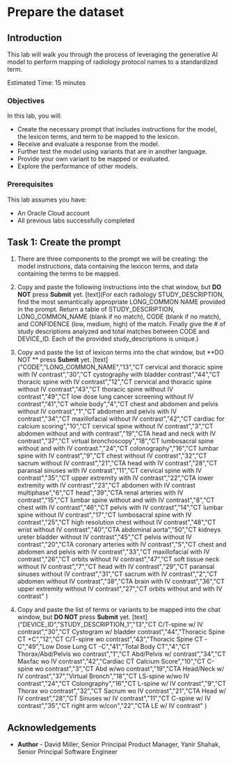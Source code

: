 # Prepare the dataset

## Introduction

This lab will walk you through the process of leveraging the generative AI model to perform mapping of radiology protocol names to a standardized term.

Estimated Time: 15 minutes

### Objectives

In this lab, you will:

* Create the necessary prompt that includes instructions for the model, the lexicon terms, and term to be mapped to the lexicon.
* Receive and evaluate a response from the model.
* Further test the model using variants that are in another language.
* Provide your own variant to be mapped or evaluated.
* Explore the performance of other models.

### Prerequisites

This lab assumes you have:

* An Oracle Cloud account
* All previous labs successfully completed

## Task 1: Create the prompt

1. There are three components to the prompt we will be creating: the model instructions, data containing the lexicon terms, and data containing the terms to be mapped.  

1. Copy and paste the following instructions into the chat window, but **DO NOT** press **Submit** yet.
[text](For each radiology STUDY_DESCRIPTION, find the most semantically appropriate LONG_COMMON NAME provided in the prompt.  Return a table of STUDY_DESCRIPTION, LONG_COMMON_NAME (blank if no match), CODE (blank if no match), and CONFIDENCE (low, medium, high) of the match.  Finally give the # of study descriptions analyzed and total matches between CODE and DEVICE_ID.  Each of the provided study_descriptions is unique.)

1. Copy and paste the list of lexicon terms into the chat window, but **DO NOT ** press **Submit** yet.
[text]("CODE","LONG_COMMON_NAME","13","CT cervical and thoracic spine with IV contrast","30","CT cystography with bladder contrast","44","CT thoracic spine with IV contrast","12","CT cervical and thoracic spine without IV contrast","43","CT thoracic spine without IV contrast","49","CT low dose lung cancer screening without IV contrast","41","CT whole body","4","CT chest and abdomen and pelvis without IV contrast","1","CT abdomen and pelvis with IV contrast","34","CT maxillofacial without IV contrast","42","CT cardiac for calcium scoring","10","CT cervical spine without IV contrast","3","CT abdomen without and with contrast","19","CTA head and neck with IV contrast","37","CT virtual bronchoscopy","18","CT lumbosacral spine without and with IV contrast.","24","CT colonography","16","CT lumbar spine with IV contrast","9","CT chest without IV contrast","32","CT sacrum without IV contrast","21","CTA head with IV contrast","28","CT paransal sinuses with IV contrast","11","CT cervical spine with IV contrast","35","CT upper extremity with IV contrast","22","CTA lower extremity with IV contrast","23","CT abdomen with IV contrast multiphase","6","CT head","39","CTA renal arteries with IV contrast","15","CT lumbar spine without and with IV contrast","8","CT chest with IV contrast","46","CT pelvis with IV contrast","14","CT lumbar spine without IV contrast","17","CT lumbosacral spine with IV contrast","25","CT high resolution chest without IV contrast","48","CT wrist without IV contrast","40","CTA abdominal aorta","50","CT kidneys ureter bladder without IV contrast","45","CT pelvis without IV contrast","20","CTA coronary arteries with IV contrast","5","CT chest and abdomen and pelvis with IV contrast","33","CT maxillofacial with IV contrast","26","CT orbits without IV contrast","47","CT soft tissue neck without IV contrast","7","CT head with IV contrast","29","CT paransal sinuses without IV contrast","31","CT sacrum with IV contrast","2","CT abdomen without IV contrast","38","CTA brain with IV contrast","36","CT upper extremity without IV contrast","27","CT orbits without and with IV contrast"
)
1. Copy and paste the list of terms or variants to be mapped into the chat window, but **DO NOT** press **Submit** yet.
[text]("DEVICE_ID","STUDY_DESCRIPTION_1","13","CT C/T-spine w/ IV contrast","30","CT Cystogram w/ bladder contrast","44","Thoracic Spine CT +C","12","CT C/T-spine wo contrast","43","Thoracic Spine CT -C","49","Low Dose Lung CT -C","41","Total Body CT","4","CT Thorax/Abd/Pelvis wo contrast","1","CT Abd/Pelvis w/ contrast","34","CT Maxfac wo IV contrast","42","Cardiac CT Calcium Score","10","CT C-spine wo contrast","3","CT Abd w/wo contrast","19","CTA Head/Neck w/ IV contrast","37","Virtual Bronch","18","CT LS-spine w/wo IV contrast","24","CT Colongraphy","16","CT L-spine w/ IV contrast","9","CT Thorax wo contrast","32","CT Sacrum wo IV contrast","21","CTA Head w/ IV contrast","28","CT Sinuses w/ IV contrast","11","CT C-spine w/ IV contrast","35","CT right arm w/con","22","CTA LE w/ IV contrast"
)

## Acknowledgements

* **Author** - David Miller, Senior Principal Product Manager, Yanir Shahak, Senior Principal Software Engineer
